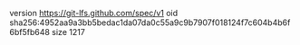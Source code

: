 version https://git-lfs.github.com/spec/v1
oid sha256:4952aa9a3bb5bedac1da07da0c55a9c9b7907f018124f7c604b4b6f6bf5fb648
size 1217
